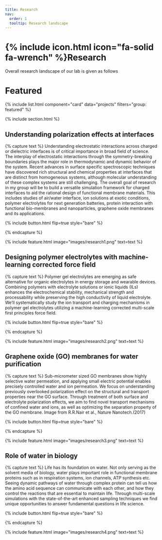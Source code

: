 ```yaml
---
title: Research
nav:
  order: 1
  tooltip: Research landscape
---
```


# {% include icon.html icon="fa-solid fa-wrench" %}Research

Overall research landscape of our lab is given as follows

# Featured

{% include list.html component="card" data="projects" filters="group: featured" %}

{% include section.html %}

## Understanding polarization effects at interfaces

{% capture text %}
Understanding electrostatic interactions across charged or dielectric interfaces is of critical importance in broad field of science. The interplay of electrostatic interactions through the symmetry-breaking boundaries plays the major role in thermodynamic and dynamic behavior of the system. Recent advances in surface specific spectroscopic techniques have discovered rich structural and chemical properties at interfaces that are distinct from homogeneous systems, although molecular understanding of these complex systems are still challenging. The overall goal of research in my group will be to build a versatile simulation framework for charged interfaces to aid the rational design of functional membrane materials. This includes studies of air/water interface, ion solutions at exotic conditions, polymer electrolytes for next generation batteries, protein interaction with functional bio-membranes and nanoparticles, graphene oxide membranes and its applications.

{%
  include button.html
  flip=true
  style="bare"
%}

{% endcapture %}

{%
  include feature.html
  image="images/research1.png"
  text=text
%}


## Designing polymer electrolytes with machine-learning corrected force field

{% capture text %}
Polymer gel electrolytes are emerging as safe alternative for organic electrolytes in energy storage and wearable devices. Combining polymers with electrolyte solutions or ionic liquids (ILs) enhances the electrochemical stability, mechanical strength and processability while preserving the high conductivity of liquid electrolyte. We’ll systematically study the ion transport and charging mechanisms in polymer gel electrolytes utilizing a machine-learning corrected multi-scale first principles force field.

{%
  include button.html
  flip=true
  style="bare"
%}

{% endcapture %}

{%
  include feature.html
  image="images/research2.png"
  text=text
%}

## Graphene oxide (GO) membranes for water purification

{% capture text %}
Sub-micrometer sized GO membranes show highly selective water permeation, and applying small electric potential enables precisely controlled water and ion permeation. We focus on understanding previously overlooked polarization effect on the structural and transport properties near the GO surface. Through treatment of both surface and electrolyte polarization effects, we aim to find novel transport mechanisms of confined water and ions, as well as optimizing the separation property of the GO membrane.
Image from R.R.Nair et al., Nature Nanotech.(2017)

{%
  include button.html
  flip=true
  style="bare"
%}

{% endcapture %}

{%
  include feature.html
  image="images/research3.png"
  text=text
%}

## Role of water in biology

{% capture text %}
Life has its foundation on water. Not only serving as the solvent media of biology, water plays important role in functional membrane proteins such as in respiration systems, ion channels, ATP synthesis etc. Seeing dynamic pathways of water through complex protein can tell us how the amino acid sequence can communicate with each other, and how they control the reactions that are essential to maintain life. Through multi-scale simulations with the state-of-the-art enhanced sampling techniques we find unique opportunities to answer fundamental questions in life science.

{%
  include button.html
  flip=true
  style="bare"
%}

{% endcapture %}

{%
  include feature.html
  image="images/research4.png"
  text=text
%}
